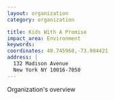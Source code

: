 ```yaml
---
layout: organization
category: organization

title: Kids With A Promise
impact_area: Environment
keywords: 
coordinates: 40.745968,-73.984421
address: |
  132 Madison Avenue
  New York NY 10016-7050
---
```

Organization's overview
